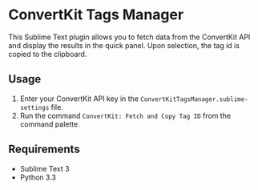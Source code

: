 # ConvertKit Tags Manager

This Sublime Text plugin allows you to fetch data from the ConvertKit API and display the results in the quick panel. Upon selection, the tag id is copied to the clipboard.

## Usage

1. Enter your ConvertKit API key in the `ConvertKitTagsManager.sublime-settings` file.
2. Run the command `ConvertKit: Fetch and Copy Tag ID` from the command palette.

## Requirements

- Sublime Text 3
- Python 3.3